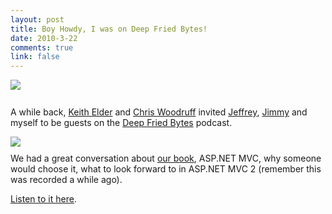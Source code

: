 ```yaml
--- 
layout: post
title: Boy Howdy, I was on Deep Fried Bytes!
date: 2010-3-22
comments: true
link: false
---
```

<p style="clear: both"><img src="/images/image_1-thumb.png"  style=" text-align: center; display: block; margin: 0 auto 10px;"  /><br />A while back, <a href="http://keithelder.net/blog/" target="_blank">Keith Elder</a> and <a href="http://chriswoodruff.com/" target="_blank">Chris Woodruff</a> invited <a href="http://jeffreypalermo.com" target="_blank">Jeffrey</a>, <a href="http://www.lostechies.com/blogs/jimmy_bogard/" target="_blank">Jimmy</a> and myself to be guests on the <a href="http://deepfriedbytes.com" target="_blank">Deep Fried Bytes</a> podcast.</p><p style="clear: both"><img src="/images/ir?t=flux88com-20&l=as2&o=1&a=1933988622"  style=" text-align: center; display: block; margin: 0 auto 10px;"  />We had a great conversation about <a href="http://www.amazon.com/gp/product/1933988622?ie=UTF8&tag=flux88com-20&linkCode=as2&camp=1789&creative=390957&creativeASIN=1933988622">our book</a>, ASP.NET MVC, why someone would choose it, what to look forward to in ASP.NET MVC 2 (remember this was recorded a while ago). </p><p style="clear: both"><a href="http://deepfriedbytes.com/podcast/episode-48-web-development-with-asp-net-mvc-in-action-authors/" target="_blank">Listen to it here</a>.</p><br class='final-break' style='clear: both' />
